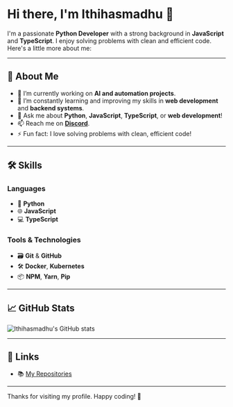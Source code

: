 # Hi there, I'm Ithihasmadhu 👋

I'm a passionate **Python Developer** with a strong background in **JavaScript** and **TypeScript**. I enjoy solving problems with clean and efficient code. Here's a little more about me:

---

## 🚀 About Me

- 🔭 I’m currently working on **AI and automation projects**.
- 🌱 I’m constantly learning and improving my skills in **web development** and **backend systems**.
- 💬 Ask me about **Python**, **JavaScript**, **TypeScript**, or **web development**!
- 📫 Reach me on **[Discord](https://discordapp.com/users/your-discord-id)**.
- ⚡ Fun fact: I love solving problems with clean, efficient code!

---

## 🛠️ Skills

### **Languages**
- 🐍 **Python**
- 🌐 **JavaScript**
- 💻 **TypeScript**

### **Tools & Technologies**
- 🗃️ **Git** & **GitHub**
- 🛠️ **Docker**, **Kubernetes**
- 📦 **NPM**, **Yarn**, **Pip**

---

## 📈 GitHub Stats

![Ithihasmadhu's GitHub stats](https://github-readme-stats.vercel.app/api?username=Ithihasmadhu&show_icons=true&hide_title=true&count_private=true&hide=prs&theme=radical)

---

## 🔗 Links

- 📚 [My Repositories](https://github.com/Ithihasmadhu?tab=repositories)

---

Thanks for visiting my profile. Happy coding! 🚀
